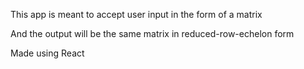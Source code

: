 This app is meant to accept user input in the form of a matrix

And the output will be the same matrix in reduced-row-echelon form

Made using React
